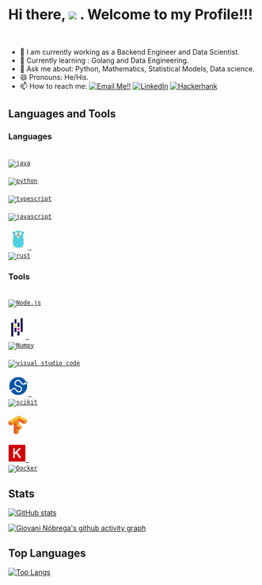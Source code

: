 # Hi there, <img src="https://media.giphy.com/media/hvRJCLFzcasrR4ia7z/giphy.gif" width="25px"> . Welcome to my Profile!!!

<!-- ![](https://visitor-badge.glitch.me/badge?page_id=abhisheknaiidu.abhisheknaiidu) -->

<br />

- 🔭 I am currently working as a Backend Engineer and Data Scientist.
- 🌱 Currently learning : Golang and Data Engineering.
- 💬 Ask me about: Python, Mathematics, Statistical Models, Data science.
- 😄 Pronouns: He/His.
- 📫 How to reach me: <a href="mailto:giovani.angelo@gmail.com">![Email Me!!](https://img.shields.io/badge/Gmail-D14836?style=for-the-badge&logo=gmail&logoColor=white)</a> <a href="https://www.linkedin.com/in/giovaninobrega/">![LinkedIn](https://img.shields.io/badge/LinkedIn-0077B5?style=for-the-badge&logo=linkedin&logoColor=white)</a> <a href="https://www.hackerrank.com/giovani_angelo">![Hackerhank](https://img.shields.io/badge/-Hackerrank-2EC866?style=for-the-badge&logo=HackerRank&logoColor=white)</a>

## Languages and Tools
### Languages
[<code>
<img alt="java" width="40px" src="https://img.icons8.com/color/240/000000/java-coffee-cup-logo.png">
</code>](https://docs.oracle.com/en/java/)
[<code>
<img alt="python" width="40px" src="https://img.icons8.com/color/240/000000/python.png">
</code>](https://www.python.org/)
[<code>
<img alt="typescript" width="40px" src="https://img.icons8.com/color/240/000000/typescript.png">
</code>](https://www.typescriptlang.org/)
[<code>
<img alt="javascript" width="40px" src="https://img.icons8.com/color/48/000000/javascript.png">
</code>](https://developer.mozilla.org/en-US/docs/Web/JavaScript)
[<code>
<img alt="golang" width="40px" src=".imgs/golang.png">
</code>](https://go.dev/)
[<code>
<img alt="rust" width="40px" src="https://img.icons8.com/external-tal-revivo-shadow-tal-revivo/96/000000/external-rust-is-a-multi-paradigm-system-programming-language-logo-shadow-tal-revivo.png"/></code>](https://www.rust-lang.org/)

### Tools
[<code>
<img alt="Node.js" width="40px" src="https://img.icons8.com/color/240/000000/nodejs.png">
</code>](https://nodejs.org/en/)
[<code>
<img alt="Pandas" width="35px" src=".imgs/pandas.svg" />
</code>](https://pandas.pydata.org/)
[<code>
<img alt="Numpy" width="40px" src="https://img.icons8.com/color/2x/numpy.png">
</code>](https://numpy.org/)
[<code>
<img alt="visual studio code" width="40px" src="https://img.icons8.com/fluent/240/000000/visual-studio-code-2019.png" />
</code>](https://code.visualstudio.com/)
[<code>
<img alt="Scipy" width="40px" src=".imgs/scipy.svg" />
</code>](https://scipy.org/)
[<code>
<img alt="scikit" width="64px" src="https://upload.wikimedia.org/wikipedia/commons/0/05/Scikit_learn_logo_small.svg" />
</code>](https://scikit-learn.org/)
[<code>
<img alt="Tensorflow" width="38px" src=".imgs/tensorflow.svg" />
</code>](https://www.tensorflow.org/)
[<code>
<img alt="Keras" width="35px" src=".imgs/keras.png" />
</code>](https://keras.io/)
[<code>
<img alt="Docker" width="40px" src="https://img.icons8.com/fluency/48/000000/docker.png" />
</code>](https://www.docker.com/)

## Stats
[![GitHub stats](https://github-readme-stats.vercel.app/api?username=GiovaniGitHub&theme=default)](https://github.com/anuraghazra/github-readme-stats)

[![Giovani Nóbrega's github activity graph](https://activity-graph.herokuapp.com/graph?username=GiovaniGithub&theme=minimal)](https://github.com/ashutosh00710/github-readme-activity-graph)
## Top Languages
[![Top Langs](https://github-readme-stats.vercel.app/api/top-langs/?username=GiovaniGithub&langs_count=8)](https://github.com/anuraghazra/github-readme-stats)
